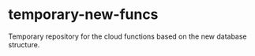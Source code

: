 # temporary-new-funcs

Temporary repository for the cloud functions based on the new database structure.
